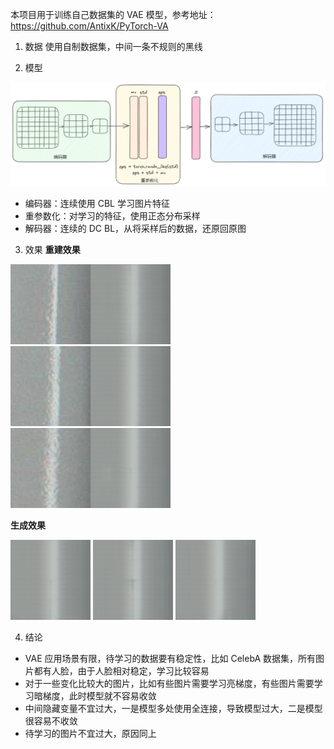 本项目用于训练自己数据集的 VAE 模型，参考地址：https://github.com/AntixK/PyTorch-VA

1. 数据
   使用自制数据集，中间一条不规则的黑线

2. 模型

![](doc/vae.png)

- 编码器：连续使用 CBL 学习图片特征
- 重参数化：对学习的特征，使用正态分布采样
- 解码器：连续的 DC BL，从将采样后的数据，还原回原图

3. 效果
   **重建效果**

![样例1](doc/2210300632219B3_20230202095903_5.bmp)
![样例2](doc/2210302341109B3_20230202101740_2.bmp)
![样例3](doc/2210312201189B9_20230202100102_1.bmp)

**生成效果**

![样例1](doc/1.png)
![样例2](doc/9.png)
![样例3](doc/13.png)

4. 结论

- VAE 应用场景有限，待学习的数据要有稳定性，比如 CelebA 数据集，所有图片都有人脸，由于人脸相对稳定，学习比较容易
- 对于一些变化比较大的图片，比如有些图片需要学习亮梯度，有些图片需要学习暗梯度，此时模型就不容易收敛
- 中间隐藏变量不宜过大，一是模型多处使用全连接，导致模型过大，二是模型很容易不收敛
- 待学习的图片不宜过大，原因同上
